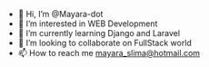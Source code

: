 - 👋 Hi, I’m @Mayara-dot
- 👀 I’m interested in WEB Development
- 🌱 I’m currently learning Django and Laravel
- 💞️ I’m looking to collaborate on FullStack world
- 📫 How to reach me mayara_slima@hotmail.com

<!---
Mayara-dot/Mayara-dot is a ✨ special ✨ repository because its `README.md` (this file) appears on your GitHub profile.
You can click the Preview link to take a look at your changes.
--->
